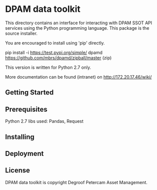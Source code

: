 # DPAM data toolkit

This directory contains an interface for interacting with DPAM SSOT API services using the Python programming language. This package is the source installer.

You are encouraged to install using 'pip' directly. 

pip install -i https://test.pypi.org/simple/ dpamd <br>
https://github.com/mbrs/dpamd/zipball/master (zip)

This version is written for Python 2.7 only.

More documentation can be found (intranet) on http://172.20.17.46/wiki/

## Getting Started

## Prerequisites
Python 2.7
libs used: Pandas, Request
## Installing

## Deployment

## License
DPAM data toolkit is copyright Degroof Petercam Asset Management.


